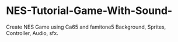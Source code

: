 # NES-Tutorial-Game-With-Sound-
Create NES Game using Ca65 and famitone5 Background, Sprites, Controller, Audio, sfx. 

